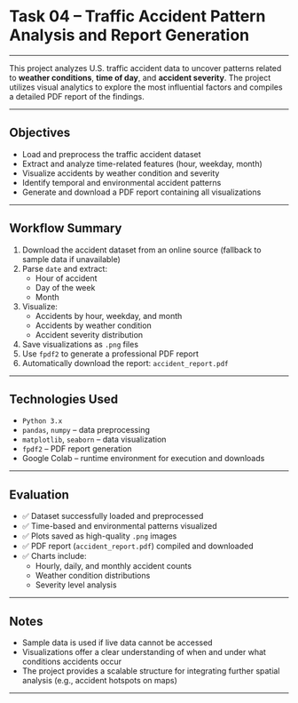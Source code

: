 # Task 04 – Traffic Accident Pattern Analysis and Report Generation

---

This project analyzes U.S. traffic accident data to uncover patterns related to **weather conditions**, **time of day**, and **accident severity**. The project utilizes visual analytics to explore the most influential factors and compiles a detailed PDF report of the findings.

---

## Objectives

- Load and preprocess the traffic accident dataset  
- Extract and analyze time-related features (hour, weekday, month)  
- Visualize accidents by weather condition and severity  
- Identify temporal and environmental accident patterns  
- Generate and download a PDF report containing all visualizations  

---

## Workflow Summary

1. Download the accident dataset from an online source (fallback to sample data if unavailable)  
2. Parse `date` and extract:
   - Hour of accident  
   - Day of the week  
   - Month  
3. Visualize:
   - Accidents by hour, weekday, and month  
   - Accidents by weather condition  
   - Accident severity distribution  
4. Save visualizations as `.png` files  
5. Use `fpdf2` to generate a professional PDF report  
6. Automatically download the report: `accident_report.pdf`  

---

## Technologies Used

- `Python 3.x`  
- `pandas`, `numpy` – data preprocessing  
- `matplotlib`, `seaborn` – data visualization  
- `fpdf2` – PDF report generation  
- Google Colab – runtime environment for execution and downloads  

---

## Evaluation

- ✅ Dataset successfully loaded and preprocessed  
- ✅ Time-based and environmental patterns visualized  
- ✅ Plots saved as high-quality `.png` images  
- ✅ PDF report (`accident_report.pdf`) compiled and downloaded  
- ✅ Charts include:
  - Hourly, daily, and monthly accident counts  
  - Weather condition distributions  
  - Severity level analysis  

---

## Notes

- Sample data is used if live data cannot be accessed  
- Visualizations offer a clear understanding of when and under what conditions accidents occur  
- The project provides a scalable structure for integrating further spatial analysis (e.g., accident hotspots on maps)  

---
